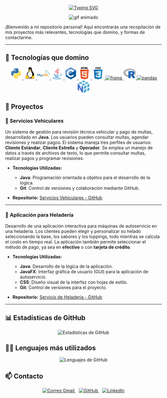<p align="center">
  <a href="https://git.io/typing-svg">
    <img src="https://readme-typing-svg.demolab.com?font=Roboto+Mono&weight=500&size=30&pause=1000&vCenter=true&width=600&lines=+%C2%A1Hola%2C+Soy+Nahin+Espinoza!+%F0%9F%A6%9D" alt="Typing SVG" /> 
  </a>
</p>



<p align="center">
  <img src="https://i.pinimg.com/originals/f9/6e/7d/f96e7d2ca7accfb8b6185859afee09b3.gif" alt="gif animado" width="250" />
</p>


¡Bienvenido a mi repositorio personal! Aquí encontrarás una recopilación de mis proyectos más relevantes, tecnologías que domino, y formas de contactarme.



---

## 🧠 Tecnologías que domino

<p align="center">
  <a href="https://www.python.org" target="_blank" rel="noreferrer">
    <img src="https://raw.githubusercontent.com/devicons/devicon/master/icons/python/python-original.svg" alt="python" width="40" height="40" />
  </a>
  <a href="https://www.linux.org/" target="_blank" rel="noreferrer">
    <img src="https://raw.githubusercontent.com/devicons/devicon/master/icons/linux/linux-original.svg" alt="linux" width="40" height="40" />
  </a>
  <a href="https://www.mysql.com/" target="_blank" rel="noreferrer">
    <img src="https://raw.githubusercontent.com/devicons/devicon/master/icons/mysql/mysql-original-wordmark.svg" alt="mysql" width="40" height="40" />
  </a>
  <a href="https://www.java.com" target="_blank" rel="noreferrer">
    <img src="https://raw.githubusercontent.com/devicons/devicon/master/icons/java/java-original.svg" alt="java" width="40" height="40" />
  </a>
  <a href="https://www.cprogramming.com/" target="_blank" rel="noreferrer">
    <img src="https://raw.githubusercontent.com/devicons/devicon/master/icons/c/c-original.svg" alt="c" width="40" height="40" />
  </a>
  <a href="https://www.w3.org/html/" target="_blank" rel="noreferrer">
    <img src="https://raw.githubusercontent.com/devicons/devicon/master/icons/html5/html5-original-wordmark.svg" alt="html5" width="40" height="40" />
  </a>
  <a href="https://www.w3schools.com/css/" target="_blank" rel="noreferrer">
    <img src="https://raw.githubusercontent.com/devicons/devicon/master/icons/css3/css3-original-wordmark.svg" alt="css3" width="40" height="40" />
  </a>
  <a href="https://www.figma.com/" target="_blank" rel="noreferrer">
    <img src="https://www.vectorlogo.zone/logos/figma/figma-icon.svg" alt="figma" width="40" height="40" />
  </a>
  <a href="https://www.r-project.org/" target="_blank" rel="noreferrer">
    <img src="https://raw.githubusercontent.com/devicons/devicon/master/icons/r/r-original.svg" alt="r" width="40" height="40" />
  </a>
  <a href="https://pandas.pydata.org/" target="_blank" rel="noreferrer">
    <img src="https://upload.wikimedia.org/wikipedia/commons/thumb/e/ed/Pandas_logo.svg/2560px-Pandas_logo.svg.png" alt="pandas" width="90" height="40" />
  </a>
  <a href="https://numpy.org/" target="_blank" rel="noreferrer">
    <img src="https://raw.githubusercontent.com/devicons/devicon/master/icons/numpy/numpy-original.svg" alt="numpy" width="40" height="40" />
  </a>
</p>


## 🚧 Proyectos 

### 🚗 **Servicios Vehiculares**

Un sistema de gestión para revisión técnica vehicular y pago de multas, desarrollado en **Java**. Los usuarios pueden consultar multas, agendar revisiones y realizar pagos. El sistema maneja tres perfiles de usuarios: **Cliente Estándar**, **Cliente Estrella** y **Operador**. Se emplea un manejo de datos a través de archivos de texto, lo que permite consultar multas, realizar pagos y programar revisiones.


- **Tecnologías Utilizadas:**
  - **Java**: Programación orientada a objetos para el desarrollo de la lógica.
  - **Git**: Control de versiones y colaboración mediante GitHub.

- **Repositorio:** [Servicios Vehiculares - GitHub](https://github.com/nahinespinoza/Servicios-Vehiculares2)

---

### 🍦 **Aplicación para Heladería**

Desarrollo de una aplicación interactiva para máquinas de autoservicio en una heladería. Los clientes pueden elegir y personalizar su helado seleccionando la base, los sabores y los toppings, todo mientras se calcula el costo en tiempo real. La aplicación también permite seleccionar el método de pago, ya sea en **efectivo** o con **tarjeta de crédito**.

- **Tecnologías Utilizadas:**
  - **Java**: Desarrollo de la lógica de la aplicación.
  - **JavaFX**: Interfaz gráfica de usuario (GUI) para la aplicación de autoservicio.
  - **CSS**: Diseño visual de la interfaz con hojas de estilo.
  - **Git**: Control de versiones para el proyecto.

- **Repositorio:** [Servicio de Heladeria - GitHub](https://github.com/nahinespinoza/ServiciosHeladeria)

---

## 📊 Estadísticas de GitHub

<p align="center">
  <img src="https://github-readme-stats.vercel.app/api?username=nahinespinoza&show_icons=true&theme=dark&border_radius=10&hide_border=false" alt="Estadísticas de GitHub" />
</p>

## 🧑‍💻 Lenguajes más utilizados

<p align="center">
  <img src="https://github-readme-stats.vercel.app/api/top-langs/?username=nahinespinoza&layout=compact&theme=dark&border_radius=10&hide_border=false" alt="Lenguajes de GitHub" />
</p>

## 📫 Contacto
<p align="center">
  <a href="mailto:nahiespi@espol.edu.ec" target="_blank" style="margin-right: 10px;">
    <img src="https://img.shields.io/badge/Correo-D14836?style=for-the-badge&logo=gmail&logoColor=white" alt="Correo Gmail" />
  </a>
  <a href="https://github.com/nahinespinoza" target="_blank" style="margin-right: 10px;">
    <img src="https://img.shields.io/badge/GitHub-181717?style=for-the-badge&logo=github&logoColor=white" alt="GitHub" />
  </a>
  <a href="https://www.linkedin.com/in/nahin-isaias-espinoza-ortiz-1215aa304/" target="_blank">
    <img src="https://img.shields.io/badge/LinkedIn-0A66C2?style=for-the-badge&logo=linkedin&logoColor=white" alt="LinkedIn" />
  </a>
</p>
